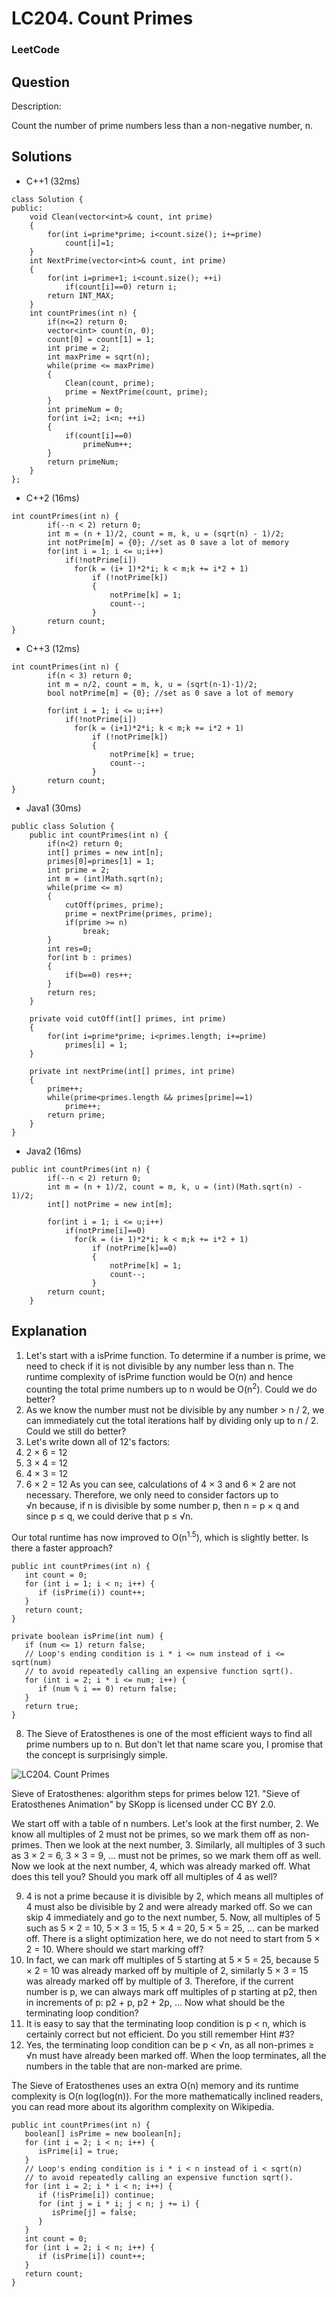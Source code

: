 # LC204. Count Primes

### LeetCode

## Question

Description:

Count the number of prime numbers less than a non-negative number, n.

## Solutions

* C++1 (32ms)
```
class Solution {
public:
    void Clean(vector<int>& count, int prime)
    {
        for(int i=prime*prime; i<count.size(); i+=prime)
            count[i]=1;
    }
    int NextPrime(vector<int>& count, int prime)
    {
        for(int i=prime+1; i<count.size(); ++i)
            if(count[i]==0) return i;
        return INT_MAX;
    }
    int countPrimes(int n) {
        if(n<=2) return 0;
        vector<int> count(n, 0);
        count[0] = count[1] = 1;
        int prime = 2;
        int maxPrime = sqrt(n);
        while(prime <= maxPrime)
        {
            Clean(count, prime);
            prime = NextPrime(count, prime);
        }
        int primeNum = 0;
        for(int i=2; i<n; ++i)
        {
            if(count[i]==0)
                primeNum++;
        }
        return primeNum;
    }
};
```

* C++2 (16ms)
```
int countPrimes(int n) {
        if(--n < 2) return 0;
        int m = (n + 1)/2, count = m, k, u = (sqrt(n) - 1)/2;
        int notPrime[m] = {0}; //set as 0 save a lot of memory
        for(int i = 1; i <= u;i++)
            if(!notPrime[i])
              for(k = (i+ 1)*2*i; k < m;k += i*2 + 1)
                  if (!notPrime[k])
                  {
                      notPrime[k] = 1;
                      count--;
                  }
        return count;
}
```

* C++3 (12ms)
```
int countPrimes(int n) {
        if(n < 3) return 0;
        int m = n/2, count = m, k, u = (sqrt(n-1)-1)/2;
        bool notPrime[m] = {0}; //set as 0 save a lot of memory
    
        for(int i = 1; i <= u;i++)
            if(!notPrime[i])
              for(k = (i+1)*2*i; k < m;k += i*2 + 1)
                  if (!notPrime[k])
                  {
                      notPrime[k] = true;
                      count--;
                  }
        return count;
}
```

* Java1 (30ms)
```
public class Solution {
    public int countPrimes(int n) {
        if(n<2) return 0;
        int[] primes = new int[n];
        primes[0]=primes[1] = 1;
        int prime = 2;
        int m = (int)Math.sqrt(n);
        while(prime <= m)
        {
            cutOff(primes, prime);
            prime = nextPrime(primes, prime);
            if(prime >= n)
                break;
        }
        int res=0;
        for(int b : primes)
        {
            if(b==0) res++;
        }
        return res;
    }
    
    private void cutOff(int[] primes, int prime)
    {
        for(int i=prime*prime; i<primes.length; i+=prime)
            primes[i] = 1;
    }
    
    private int nextPrime(int[] primes, int prime)
    {
        prime++;
        while(prime<primes.length && primes[prime]==1)
            prime++;
        return prime;
    }
}
```

* Java2 (16ms)
```
public int countPrimes(int n) {
        if(--n < 2) return 0;
        int m = (n + 1)/2, count = m, k, u = (int)(Math.sqrt(n) - 1)/2;
        int[] notPrime = new int[m];
    
        for(int i = 1; i <= u;i++)
            if(notPrime[i]==0)
              for(k = (i+ 1)*2*i; k < m;k += i*2 + 1)
                  if (notPrime[k]==0)
                  {
                      notPrime[k] = 1;
                      count--;
                  }
        return count;
    }
```

## Explanation

1. Let's start with a isPrime function. To determine if a number is prime, we need to check if it is not divisible by any number less than n. The runtime complexity of isPrime function would be O(n) and hence counting the total prime numbers up to n would be O(n<sup>2</sup>). Could we do better?
2. As we know the number must not be divisible by any number > n / 2, we can immediately cut the total iterations half by dividing only up to n / 2. Could we still do better?
3. Let's write down all of 12's factors:
4. 2 × 6 = 12
5. 3 × 4 = 12
6. 4 × 3 = 12
7. 6 × 2 = 12
As you can see, calculations of 4 × 3 and 6 × 2 are not necessary. Therefore, we only need to consider factors up to √n because, if n is divisible by some number p, then n = p × q and since p ≤ q, we could derive that p ≤ √n.

Our total runtime has now improved to O(n<sup>1.5</sup>), which is slightly better. Is there a faster approach?

```
public int countPrimes(int n) {
   int count = 0;
   for (int i = 1; i < n; i++) {
      if (isPrime(i)) count++;
   }
   return count;
}

private boolean isPrime(int num) {
   if (num <= 1) return false;
   // Loop's ending condition is i * i <= num instead of i <= sqrt(num)
   // to avoid repeatedly calling an expensive function sqrt().
   for (int i = 2; i * i <= num; i++) {
      if (num % i == 0) return false;
   }
   return true;
}
```

8. The Sieve of Eratosthenes is one of the most efficient ways to find all prime numbers up to n. But don't let that name scare you, I promise that the concept is surprisingly simple.

![LC204. Count Primes](Images/LC204CountPrimes.gif)

Sieve of Eratosthenes: algorithm steps for primes below 121. "Sieve of Eratosthenes Animation" by SKopp is licensed under CC BY 2.0.

We start off with a table of n numbers. Let's look at the first number, 2. We know all multiples of 2 must not be primes, so we mark them off as non-primes. Then we look at the next number, 3. Similarly, all multiples of 3 such as 3 × 2 = 6, 3 × 3 = 9, ... must not be primes, so we mark them off as well. Now we look at the next number, 4, which was already marked off. What does this tell you? Should you mark off all multiples of 4 as well?

9. 4 is not a prime because it is divisible by 2, which means all multiples of 4 must also be divisible by 2 and were already marked off. So we can skip 4 immediately and go to the next number, 5. Now, all multiples of 5 such as 5 × 2 = 10, 5 × 3 = 15, 5 × 4 = 20, 5 × 5 = 25, ... can be marked off. There is a slight optimization here, we do not need to start from 5 × 2 = 10. Where should we start marking off?
10. In fact, we can mark off multiples of 5 starting at 5 × 5 = 25, because 5 × 2 = 10 was already marked off by multiple of 2, similarly 5 × 3 = 15 was already marked off by multiple of 3. Therefore, if the current number is p, we can always mark off multiples of p starting at p2, then in increments of p: p2 + p, p2 + 2p, ... Now what should be the terminating loop condition?
11. It is easy to say that the terminating loop condition is p < n, which is certainly correct but not efficient. Do you still remember Hint #3?
12. Yes, the terminating loop condition can be p < √n, as all non-primes ≥ √n must have already been marked off. When the loop terminates, all the numbers in the table that are non-marked are prime.

The Sieve of Eratosthenes uses an extra O(n) memory and its runtime complexity is O(n log(log(n)). For the more mathematically inclined readers, you can read more about its algorithm complexity on Wikipedia.

```
public int countPrimes(int n) {
   boolean[] isPrime = new boolean[n];
   for (int i = 2; i < n; i++) {
      isPrime[i] = true;
   }
   // Loop's ending condition is i * i < n instead of i < sqrt(n)
   // to avoid repeatedly calling an expensive function sqrt().
   for (int i = 2; i * i < n; i++) {
      if (!isPrime[i]) continue;
      for (int j = i * i; j < n; j += i) {
         isPrime[j] = false;
      }
   }
   int count = 0;
   for (int i = 2; i < n; i++) {
      if (isPrime[i]) count++;
   }
   return count;
}
```